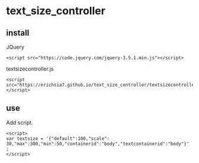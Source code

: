 # text_size_controller
## install
JQuery
```
<script src="https://code.jquery.com/jquery-3.5.1.min.js"></script>
```
textsizecontroller.js
```
<script src="https://erichsia7.github.io/text_size_controller/textsizecontroller.min.js"></script>
```
## use
Add script.
```
<script>
var textsize = '{"default":100,"scale": 30,"max":300,"min":50,"containerid":"body","textcontainerid":"body"}' ;
</script>
```
